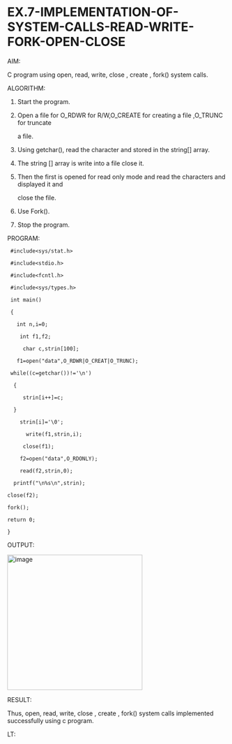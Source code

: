 # EX.7-IMPLEMENTATION-OF-SYSTEM-CALLS-READ-WRITE-FORK-OPEN-CLOSE

AIM:


C program using open, read, write, close , create , fork() system calls.




ALGORITHM:

1. Start the program.



2. Open a file for O_RDWR for R/W,O_CREATE for creating a file ,O_TRUNC for truncate

   a file.



3. Using getchar(), read the character and stored in the string[] array.



4. The string [] array is write into a file close it.



  
5. Then the first is opened for read only mode and read the characters and displayed it and


   close the file.

6. Use Fork().



7.  Stop the program.



PROGRAM:

   
     #include<sys/stat.h>

     #include<stdio.h>

     #include<fcntl.h>

     #include<sys/types.h>

     int main()

     {

       int n,i=0;

        int f1,f2;

         char c,strin[100];

       f1=open("data",O_RDWR|O_CREAT|O_TRUNC);

     while((c=getchar())!='\n')

      {

         strin[i++]=c;

      }

        strin[i]='\0';

          write(f1,strin,i);

         close(f1);

        f2=open("data",O_RDONLY);

        read(f2,strin,0);

      printf("\n%s\n",strin);

    close(f2);

    fork();

    return 0;

    }

OUTPUT:

<img width="310" alt="image" src="https://github.com/AlluguriSrikrishnateja/EX.7-IMPLEMENTATION-OF-SYSTEM-CALLS-READ-WRITE-FORK-OPEN-CLOSE/assets/118343892/af50b84e-8eeb-45ba-bfd0-022145594ace">

RESULT:


Thus, open, read, write, close , create , fork() system calls implemented successfully using c program.


LT:
